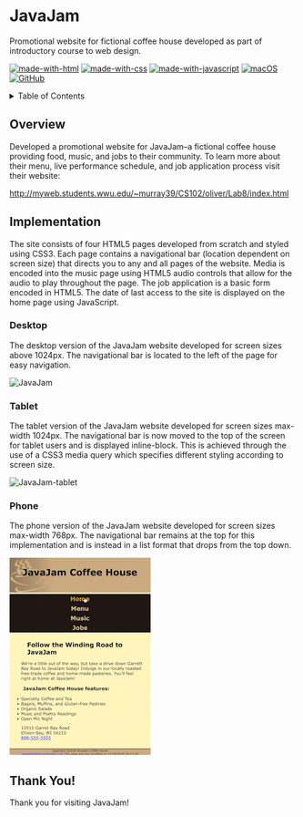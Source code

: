 # JavaJam
Promotional website for fictional coffee house developed as part of introductory course to web design.

[![made-with-html](https://img.shields.io/badge/Made%20with-HTML-1f425f.svg)](https://www.html.com/) [![made-with-css](https://img.shields.io/badge/Made%20with-CSS-1f425f.svg)](https://css-tricks.com/) [![made-with-javascript](https://img.shields.io/badge/Made%20with-JavaScript-1f425f.svg)](https://www.javascript.com/) [![macOS](https://svgshare.com/i/ZjP.svg)](https://svgshare.com/i/ZjP.svg) [![GitHub](https://badgen.net/badge/icon/github?icon=github&label)](https://github.com/sammurraytuesta)

<!-- TABLE OF CONTENTS -->
<details>
  <summary>Table of Contents</summary>
  <ol>
    <li><a href="#Overview">Overview</a></li>
    <li>
      <a href="#Implementation">Implementation</a>
      <ul>
        <li><a href="#Desktop">Desktop</a></li>
        <li><a href="#Tablet">Tablet</a></li>
        <li><a href="#Phone">Phone</a></li>
      </ul>
    </li>
    <li><a href="#Thank-You">Thank You!</a></li>
  </ol>
</details>

## Overview
Developed a promotional website for JavaJam–a fictional coffee house providing food, music, and jobs to their community. To learn more about their menu, live performance schedule, and job application process visit their website:

http://myweb.students.wwu.edu/~murray39/CS102/oliver/Lab8/index.html

## Implementation
The site consists of four HTML5 pages developed from scratch and styled using CSS3. Each page contains a navigational bar (location dependent on screen size) that directs you to any and all pages of the website. Media is encoded into the music page using HTML5 audio controls that allow for the audio to play throughout the page. The job application is a basic form encoded in HTML5. The date of last access to the site is displayed on the home page using JavaScript. 

### Desktop
The desktop version of the JavaJam website developed for screen sizes above 1024px. The navigational bar is located to the left of the page for easy navigation.

![JavaJam](JavaJam.gif)

### Tablet
The tablet version of the JavaJam website developed for screen sizes max-width 1024px. The navigational bar is now moved to the top of the screen for tablet users and is displayed inline-block. This is achieved through the use of a CSS3 media query which specifies different styling according to screen size.

![JavaJam-tablet](JavaJam-tablet.gif)

### Phone
The phone version of the JavaJam website developed for screen sizes max-width 768px. The navigational bar remains at the top for this implementation and is instead in a list format that drops from the top down.

![JavaJam-phone](JavaJam-phone.gif)

## Thank You!
Thank you for visiting JavaJam!
